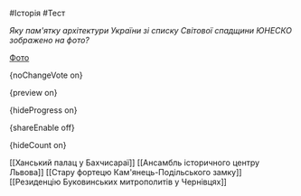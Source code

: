 #Історія #Тест

*Яку пам'ятку архітектури України зі списку Світової спадщини ЮНЕСКО зображено на фото?*

[Фото](https://zno.osvita.ua//doc/images/znotest/49/4960/hist-ukr-prob-2014_22_4960.jpg)

{noChangeVote on}

{preview on}

{hideProgress on}

{shareEnable off}

{hideCount on}

[[Ханський палац у Бахчисараї]]
[[Ансамбль історичного центру Львова]]
[[Стару фортецю Кам'янець-Подільського замку]]
[[Резиденцію Буковинських митрополитів у Чернівцях]]
